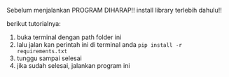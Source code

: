 Sebelum menjalankan PROGRAM DIHARAP!! install library terlebih dahulu!!

berikut tutorialnya:

1. buka terminal dengan path folder ini
2. lalu jalan kan perintah ini di terminal anda `pip install -r requirements.txt`
3. tunggu sampai selesai
4. jika sudah selesai, jalankan program ini